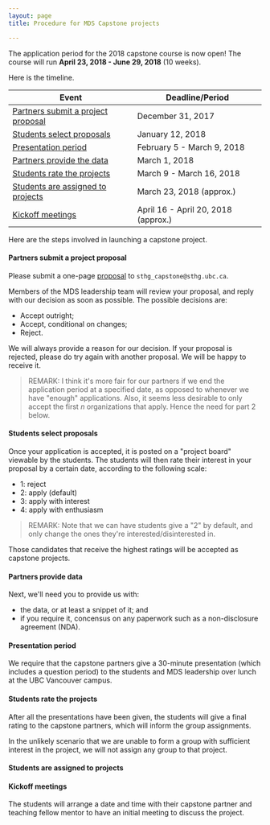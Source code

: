 ```yaml
---
layout: page
title: Procedure for MDS Capstone projects

---
```


The application period for the 2018 capstone course is now open!
The course will run __April 23, 2018 - June 29, 2018__ (10 weeks).

Here is the timeline.

| Event | Deadline/Period |
| ----- | ---- |
| [Partners submit a project proposal](#submit-a-project-proposal) | December 31, 2017 |
| [Students select proposals](#students-select-proposals) | January 12, 2018  |
| [Presentation period](#presentation-period)       | February 5 - March 9, 2018 |
| [Partners provide the data](#partners-provide-the-data)  | March 1, 2018 |
| [Students rate the projects](#students-rate-the-projects)  | March 9 - March 16, 2018 |
| [Students are assigned to projects](#students-are-assigned-to-projects) | March 23, 2018 (approx.) |
| [Kickoff meetings](#kickoff-meetings)    | April 16 - April 20, 2018 (approx.) |

Here are the steps involved in launching a capstone project.

#### Partners submit a project proposal

Please submit a one-page [proposal](./proposal.md) to `sthg_capstone@sthg.ubc.ca`.

Members of the MDS leadership team will review your proposal, and reply with our decision as soon as possible. The possible decisions are:

- Accept outright;
- Accept, conditional on changes;
- Reject.

We will always provide a reason for our decision. If your proposal is rejected, please do try again with another proposal. We will be happy to receive it.

> REMARK: I think it's more fair for our partners if we end the application period at a specified date, as opposed to whenever we have "enough" applications. Also, it seems less desirable to only accept the first $n$ organizations that apply. Hence the need for part 2 below.

#### Students select proposals

Once your application is accepted, it is posted on a "project board" viewable by the students. The students will then rate their interest in your proposal by a certain date, according to the following scale:

- 1: reject
- 2: apply (default)
- 3: apply with interest
- 4: apply with enthusiasm

> REMARK: Note that we can have students give a "2" by default, and only change the ones they're interested/disinterested in.

Those candidates that receive the highest ratings will be accepted as capstone projects.

#### Partners provide data

Next, we'll need you to provide us with:

- the data, or at least a snippet of it; and
- if you require it, concensus on any paperwork such as a non-disclosure agreement (NDA).


#### Presentation period

We require that the capstone partners give a 30-minute presentation (which includes a question period) to the students and MDS leadership over lunch at the UBC Vancouver campus. 


#### Students rate the projects

After all the presentations have been given, the students will give a final rating to the capstone partners, which will inform the group assignments.

In the unlikely scenario that we are unable to form a group with sufficient interest in the project, we will not assign any group to that project.

#### Students are assigned to projects

#### Kickoff meetings

The students will arrange a date and time with their capstone partner and teaching fellow mentor to have an initial meeting to discuss the project.

